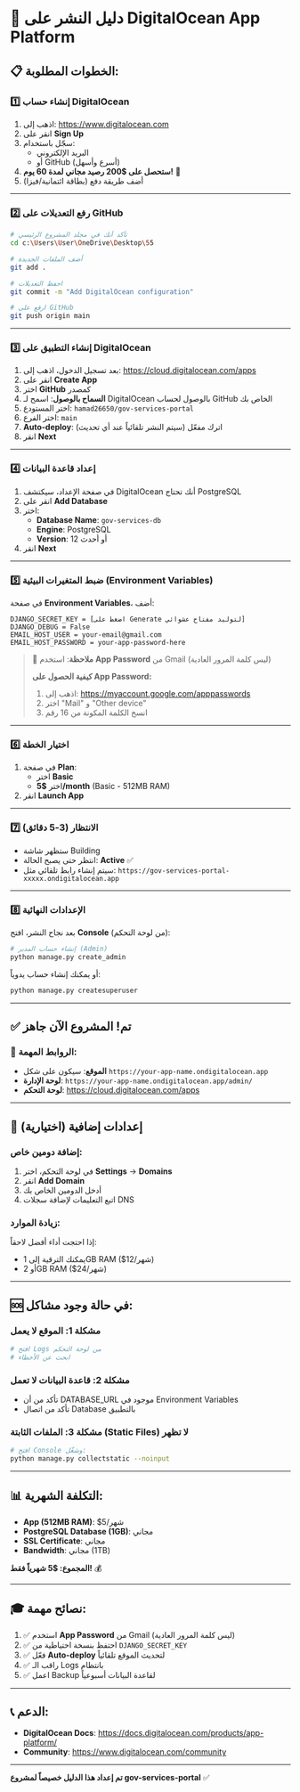 # 🚀 دليل النشر على DigitalOcean App Platform

## 📋 الخطوات المطلوبة:

### 1️⃣ إنشاء حساب DigitalOcean

1. اذهب إلى: https://www.digitalocean.com
2. انقر على **Sign Up**
3. سجّل باستخدام:
   - البريد الإلكتروني
   - أو GitHub (أسرع وأسهل)
4. **ستحصل على $200 رصيد مجاني لمدة 60 يوم!** 🎁
5. أضف طريقة دفع (بطاقة ائتمانية/فيزا)

---

### 2️⃣ رفع التعديلات على GitHub

```bash
# تأكد أنك في مجلد المشروع الرئيسي
cd c:\Users\User\OneDrive\Desktop\55

# أضف الملفات الجديدة
git add .

# احفظ التعديلات
git commit -m "Add DigitalOcean configuration"

# ارفع على GitHub
git push origin main
```

---

### 3️⃣ إنشاء التطبيق على DigitalOcean

1. بعد تسجيل الدخول، اذهب إلى: https://cloud.digitalocean.com/apps
2. انقر على **Create App**
3. اختر **GitHub** كمصدر
4. **السماح بالوصول**: اسمح لـ DigitalOcean بالوصول لحساب GitHub الخاص بك
5. اختر المستودع: `hamad26650/gov-services-portal`
6. اختر الفرع: `main`
7. **Auto-deploy**: اترك مفعّل (سيتم النشر تلقائياً عند أي تحديث)
8. انقر **Next**

---

### 4️⃣ إعداد قاعدة البيانات

1. في صفحة الإعداد، سيكتشف DigitalOcean أنك تحتاج PostgreSQL
2. انقر على **Add Database**
3. اختر:
   - **Database Name**: `gov-services-db`
   - **Engine**: PostgreSQL
   - **Version**: 12 أو أحدث
4. انقر **Next**

---

### 5️⃣ ضبط المتغيرات البيئية (Environment Variables)

في صفحة **Environment Variables**، أضف:

```
DJANGO_SECRET_KEY = [اضغط على Generate لتوليد مفتاح عشوائي]
DJANGO_DEBUG = False
EMAIL_HOST_USER = your-email@gmail.com
EMAIL_HOST_PASSWORD = your-app-password-here
```

> 📧 **ملاحظة**: استخدم **App Password** من Gmail (ليس كلمة المرور العادية)
> 
> **كيفية الحصول على App Password:**
> 1. اذهب إلى: https://myaccount.google.com/apppasswords
> 2. اختر "Mail" و "Other device"
> 3. انسخ الكلمة المكونة من 16 رقم

---

### 6️⃣ اختيار الخطة

1. في صفحة **Plan**:
   - اختر **Basic**
   - اختر **$5/month** (Basic - 512MB RAM)
2. انقر **Launch App**

---

### 7️⃣ الانتظار (3-5 دقائق)

- ستظهر شاشة Building
- انتظر حتى يصبح الحالة: **Active** ✅
- سيتم إنشاء رابط تلقائي مثل: `https://gov-services-portal-xxxxx.ondigitalocean.app`

---

### 8️⃣ الإعدادات النهائية

بعد نجاح النشر، افتح **Console** (من لوحة التحكم):

```bash
# إنشاء حساب المدير (Admin)
python manage.py create_admin
```

أو يمكنك إنشاء حساب يدوياً:

```bash
python manage.py createsuperuser
```

---

## ✅ تم! المشروع الآن جاهز

### 🔗 الروابط المهمة:

- **الموقع**: سيكون على شكل `https://your-app-name.ondigitalocean.app`
- **لوحة الإدارة**: `https://your-app-name.ondigitalocean.app/admin/`
- **لوحة التحكم**: https://cloud.digitalocean.com/apps

---

## 🔧 إعدادات إضافية (اختيارية)

### إضافة دومين خاص:

1. في لوحة التحكم، اختر **Settings** → **Domains**
2. انقر **Add Domain**
3. أدخل الدومين الخاص بك
4. اتبع التعليمات لإضافة سجلات DNS

### زيادة الموارد:

إذا احتجت أداء أفضل لاحقاً:
- يمكنك الترقية إلى 1GB RAM ($12/شهر)
- أو 2GB RAM ($24/شهر)

---

## 🆘 في حالة وجود مشاكل:

### مشكلة 1: الموقع لا يعمل
```bash
# افتح Logs من لوحة التحكم
# ابحث عن الأخطاء
```

### مشكلة 2: قاعدة البيانات لا تعمل
- تأكد من أن DATABASE_URL موجود في Environment Variables
- تأكد من اتصال Database بالتطبيق

### مشكلة 3: الملفات الثابتة (Static Files) لا تظهر
```bash
# افتح Console وشغّل:
python manage.py collectstatic --noinput
```

---

## 📊 التكلفة الشهرية:

- **App (512MB RAM)**: $5/شهر
- **PostgreSQL Database (1GB)**: مجاني
- **SSL Certificate**: مجاني
- **Bandwidth**: مجاني (1TB)

**المجموع: $5 شهرياً فقط!** 💰

---

## 🎓 نصائح مهمة:

1. ✅ استخدم **App Password** من Gmail (ليس كلمة المرور العادية)
2. ✅ احتفظ بنسخة احتياطية من `DJANGO_SECRET_KEY`
3. ✅ فعّل **Auto-deploy** لتحديث الموقع تلقائياً
4. ✅ راقب الـ Logs بانتظام
5. ✅ اعمل Backup لقاعدة البيانات أسبوعياً

---

## 📞 الدعم:

- **DigitalOcean Docs**: https://docs.digitalocean.com/products/app-platform/
- **Community**: https://www.digitalocean.com/community

---

**تم إعداد هذا الدليل خصيصاً لمشروع gov-services-portal** ✅

